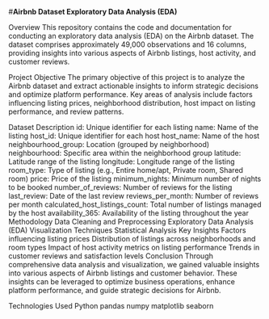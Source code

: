 #**Airbnb Dataset Exploratory Data Analysis (EDA)**

Overview
This repository contains the code and documentation for conducting an exploratory data analysis (EDA) on the Airbnb dataset. The dataset comprises approximately 49,000 observations and 16 columns, providing insights into various aspects of Airbnb listings, host activity, and customer reviews.

Project Objective
The primary objective of this project is to analyze the Airbnb dataset and extract actionable insights to inform strategic decisions and optimize platform performance. Key areas of analysis include factors influencing listing prices, neighborhood distribution, host impact on listing performance, and review patterns.

Dataset Description
id: Unique identifier for each listing
name: Name of the listing
host_id: Unique identifier for each host
host_name: Name of the host
neighbourhood_group: Location (grouped by neighborhood)
neighbourhood: Specific area within the neighborhood group
latitude: Latitude range of the listing
longitude: Longitude range of the listing
room_type: Type of listing (e.g., Entire home/apt, Private room, Shared room)
price: Price of the listing
minimum_nights: Minimum number of nights to be booked
number_of_reviews: Number of reviews for the listing
last_review: Date of the last review
reviews_per_month: Number of reviews per month
calculated_host_listings_count: Total number of listings managed by the host
availability_365: Availability of the listing throughout the year
Methodology
Data Cleaning and Preprocessing
Exploratory Data Analysis (EDA)
Visualization Techniques
Statistical Analysis
Key Insights
Factors influencing listing prices
Distribution of listings across neighborhoods and room types
Impact of host activity metrics on listing performance
Trends in customer reviews and satisfaction levels
Conclusion
Through comprehensive data analysis and visualization, we gained valuable insights into various aspects of Airbnb listings and customer behavior. These insights can be leveraged to optimize business operations, enhance platform performance, and guide strategic decisions for Airbnb.

Technologies Used
Python
pandas
numpy
matplotlib
seaborn
